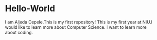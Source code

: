 # Hello-World
I am Aljeda Cepele.This is my first repository!
This is my first year at NIU.I would like to learn more about Computer Science.
I want to learn more about coding.
